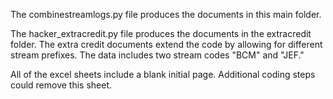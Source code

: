 The combinestreamlogs.py file produces the documents in this main folder.

The hacker_extracredit.py file produces the documents in the extracredit folder. The extra credit documents extend the code by allowing for
different stream prefixes. The data includes two stream codes "BCM" and "JEF."

All of the excel sheets include a blank initial page. Additional coding steps could remove this sheet.


